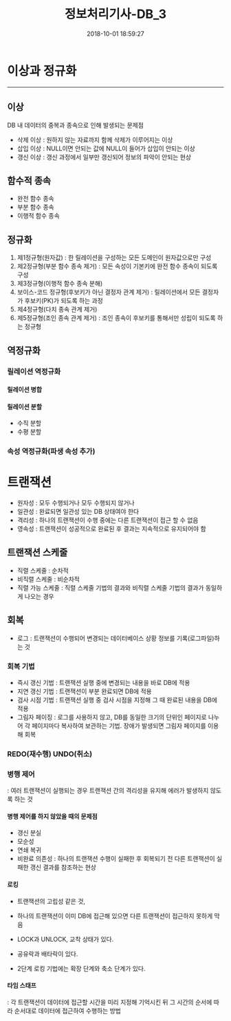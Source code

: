 ﻿---
title: 정보처리기사-DB_3
date: 2018-10-01 18:59:27
tags:
categories:
- 개발공부
- 정보처리기사
---

# 이상과 정규화
----
## 이상
DB 내 데이터의 중복과 종속으로 인해 발생되는 문제점

- 삭제 이상
: 원하지 않는 자료까지 함께 삭제가 이루어지는 이상
- 삽입 이상 : NULL이면 안되는 값에 NULL이 들어가 삽입이 안되는 이상
- 갱신 이상 : 갱신 과정에서 일부만 갱신되어 정보의 파악이 안되는 현상

## 함수적 종속
- 완전 함수 종속
- 부분 함수 종속
- 이행적 함수 종속

## 정규화
1. 제1정규형(원자값)
: 한 릴레이션을 구성하는 모든 도메인이 원자값으로만 구성
2. 제2정규형(부분 함수 종속 제거)
: 모든 속성이 기본키에 완전 함수 종속이 되도록 구성
3. 제3정규형(이행적 함수 종속 분해)
4. 보이스-코드 정규형(후보키가 아닌 결정자 관계 제거)
: 릴레이션에서 모든 결정자가 후보키(PK)가 되도록 하는 과정
5. 제4정규형(다치 종속 관계 제거)
6. 제5정규형(조인 종속 관계 제거)
: 조인 종속이 후보키를 통해서만 성립이 되도록 하는 정규형

## 역정규화
### 릴레이션 역정규화
#### 릴레이션 병합
#### 릴레이션 분할
- 수직 분할
- 수평 분할

### 속성 역정규화(파생 속성 추가)


# 트랜잭션

- 원자성 : 모두 수행되거나 모두 수행되지 않거나
- 일관성 : 완료되면 일관성 있는 DB 상태여야 한다
- 격리성 : 하나의 트랜잭션이 수행 중에는 다른 트랜잭션이 접근 할 수 없음
- 영속성 : 트랜잭션이 성공적으로 완료된 후 결과는 지속적으로 유지되어야 함

## 트랜잭션 스케줄
- 직렬 스케줄 : 순차적
- 비직렬 스케줄 : 비순차적
- 직렬 가능 스케줄 : 직렬 스케줄 기법의 결과와 비직렬 스케줄 기법의 결과가 동일하게 나오는 경우

## 회복
- 로그 : 트랜잭션이 수행되어 변경되는 데이터베이스 상황 정보를 기록(로그파일)하는 것

### 회복 기법
- 즉시 갱신 기법 : 트랜잭션 실행 중에 변경되는 내용을 바로 DB에 적용
- 지연 갱신 기법 : 트랜잭션이 부분 완료되면 DB에 적용
- 검사 시점 기법 : 트랜잭션 실행 중 검사 시점을 지정해 그 때 완료된 내용을 DB에 적용
- 그림자 페이징 : 로그를 사용하지 않고, DB를 동일한 크기의 단위인 페이지로 나누어 각 페이지마다 복사하여 보관하는 기법. 장애가 발생되면 그림자 페이지를 이용해 회복

### REDO(재수행) UNDO(취소)

### 병행 제어
: 여러 트랜잭션이 실행되는 경우 트랜잭션 간의 격리성을 유지해 에러가 발생하지 않도록 하는 것

#### 병행 제어를 하지 않았을 때의 문제점
- 갱신 분실
- 모순성
- 연쇄 복귀
- 비완료 의존성 : 하나의 트랜잭션 수행이 실패한 후 회복되기 전 다른 트랜잭션이 실패한 갱신 결과를 참조하는 현상

#### 로킹
- 트랜잭션의 고립성 같은 것,
- 하나의 트랜잭션이 이미 DB에 접근해 있으면 다른 트랜잭션이 접근하지 못하게 막음
- LOCK과 UNLOCK, 교착 상태가 있다.
- 공유락과 배타락이 있다.

- 2단계 로킹 기법에는 확장 단계와 축소 단계가 있다.

#### 타임 스태프
: 각 트랜잭션이 데이터에 접근할 시간을 미리 지정해 기억시킨 뒤 그 시간의 순서에 따라 순서대로 데이터에 접근하여 수행하는 방법
